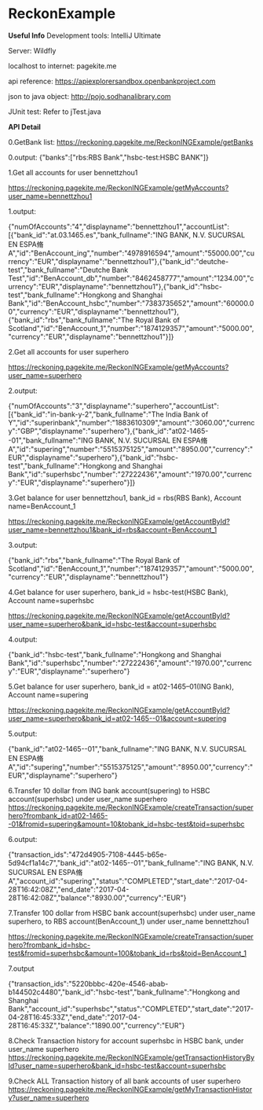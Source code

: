 # ReckonExample

<b>Useful Info</b>
Development tools: IntelliJ Ultimate

Server: Wildfly

localhost to internet: pagekite.me

api reference: https://apiexplorersandbox.openbankproject.com

json to java object: http://pojo.sodhanalibrary.com

JUnit test: Refer to jTest.java


<b>API Detail</b>

0.GetBank list:
https://reckoning.pagekite.me/ReckonINGExample/getBanks

0.output:
{"banks":["rbs:RBS Bank","hsbc-test:HSBC BANK"]}


1.Get all accounts for user bennettzhou1

https://reckoning.pagekite.me/ReckonINGExample/getMyAccounts?user_name=bennettzhou1

1.output:

{"numOfAccounts":"4","displayname":"bennettzhou1","accountList":[{"bank_id":"at.03.1465.es","bank_fullname":"ING BANK, N.V. SUCURSAL EN ESPA脩A","id":"BenAccount_ing","number":"4978916594","amount":"55000.00","currency":"EUR","displayname":"bennettzhou1"},{"bank_id":"deutche-test","bank_fullname":"Deutche Bank Test","id":"BenAccount_db","number":"8462458777","amount":"1234.00","currency":"EUR","displayname":"bennettzhou1"},{"bank_id":"hsbc-test","bank_fullname":"Hongkong and Shanghai Bank","id":"BenAccount_hsbc","number":"7383735652","amount":"60000.00","currency":"EUR","displayname":"bennettzhou1"},{"bank_id":"rbs","bank_fullname":"The Royal Bank of Scotland","id":"BenAccount_1","number":"1874129357","amount":"5000.00","currency":"EUR","displayname":"bennettzhou1"}]}




2.Get all accounts for user superhero

https://reckoning.pagekite.me/ReckonINGExample/getMyAccounts?user_name=superhero

2.output:

{"numOfAccounts":"3","displayname":"superhero","accountList":[{"bank_id":"in-bank-y-2","bank_fullname":"The India Bank of Y","id":"superinbank","number":"1883610309","amount":"3060.00","currency":"GBP","displayname":"superhero"},{"bank_id":"at02-1465--01","bank_fullname":"ING BANK, N.V. SUCURSAL EN ESPA脩A","id":"supering","number":"5515375125","amount":"8950.00","currency":"EUR","displayname":"superhero"},{"bank_id":"hsbc-test","bank_fullname":"Hongkong and Shanghai Bank","id":"superhsbc","number":"27222436","amount":"1970.00","currency":"EUR","displayname":"superhero"}]}




3.Get balance for user bennettzhou1, bank_id = rbs(RBS Bank), Account name=BenAccount_1

https://reckoning.pagekite.me/ReckonINGExample/getAccountById?user_name=bennettzhou1&bank_id=rbs&account=BenAccount_1

3.output:

{"bank_id":"rbs","bank_fullname":"The Royal Bank of Scotland","id":"BenAccount_1","number":"1874129357","amount":"5000.00","currency":"EUR","displayname":"bennettzhou1"}




4.Get balance for user superhero, bank_id = hsbc-test(HSBC Bank), Account name=superhsbc

https://reckoning.pagekite.me/ReckonINGExample/getAccountById?user_name=superhero&bank_id=hsbc-test&account=superhsbc

4.output:

{"bank_id":"hsbc-test","bank_fullname":"Hongkong and Shanghai Bank","id":"superhsbc","number":"27222436","amount":"1970.00","currency":"EUR","displayname":"superhero"}





5.Get balance for user superhero, bank_id = at02-1465–01(ING Bank), Account name=supering

https://reckoning.pagekite.me/ReckonINGExample/getAccountById?user_name=superhero&bank_id=at02-1465--01&account=supering

5.output:

{"bank_id":"at02-1465--01","bank_fullname":"ING BANK, N.V. SUCURSAL EN ESPA脩A","id":"supering","number":"5515375125","amount":"8950.00","currency":"EUR","displayname":"superhero"}




6.Transfer 10 dollar from ING bank account(supering) to HSBC account(superhsbc) under user_name superhero
https://reckoning.pagekite.me/ReckonINGExample/createTransaction/superhero?frombank_id=at02-1465--01&fromid=supering&amount=10&tobank_id=hsbc-test&toid=superhsbc

6.output:

{"transaction_ids":"472d4905-7108-4445-b65e-5d94cf1a14c7","bank_id":"at02-1465--01","bank_fullname":"ING BANK, N.V. SUCURSAL EN ESPA脩A","account_id":"supering","status":"COMPLETED","start_date":"2017-04-28T16:42:08Z","end_date":"2017-04-28T16:42:08Z","balance":"8930.00","currency":"EUR"}



7.Transfer 100 dollar from HSBC bank account(superhsbc) under user_name superhero,  to RBS account(BenAccount_1) under user_name bennettzhou1

https://reckoning.pagekite.me/ReckonINGExample/createTransaction/superhero?frombank_id=hsbc-test&fromid=superhsbc&amount=100&tobank_id=rbs&toid=BenAccount_1

7.output

{"transaction_ids":"5220bbbc-420e-4546-abab-b144502c4480","bank_id":"hsbc-test","bank_fullname":"Hongkong and Shanghai Bank","account_id":"superhsbc","status":"COMPLETED","start_date":"2017-04-28T16:45:33Z","end_date":"2017-04-28T16:45:33Z","balance":"1890.00","currency":"EUR"}


8.Check Transaction history for account superhsbc in HSBC bank, under user_name superhero
https://reckoning.pagekite.me/ReckonINGExample/getTransactionHistoryById?user_name=superhero&bank_id=hsbc-test&account=superhsbc



9.Check ALL Transaction history of all bank accounts of user superhero
https://reckoning.pagekite.me/ReckonINGExample/getMyTransactionHistory?user_name=superhero




